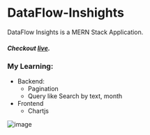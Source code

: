 # DataFlow-Inshights

DataFlow Insights is a MERN Stack Application.

##### Checkout [live](https://data-flow-insights.vercel.app/).

### My Learning:

- Backend:
  - Pagination
  - Query like Search by text, month
- Frontend
  - Chartjs

![image](https://github.com/vaibhav-xp/DataFlow-Insights/assets/90946899/962617a0-1571-42a9-af9e-ac7de44c5da4)

